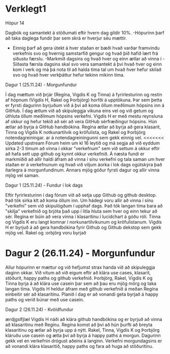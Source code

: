 # Verklegt1
 Hópur 14

Dagbók og samantekt á stöðumati eftir hvern dag gildir 10%.
-Hópurinn þarf að taka daglega fundir þar sem skrá er hverjur séu mættir.
- Einnig þarf að gera útekt á hver staðan er bæði hvað varðar framvindu verkefnis svo og hvernig samstarfið gengur og hvað þið hafið lært frá síðustu færslu. 
-Markmið dagsins og hvað hver og einn ætlar að vinna í 
-Síðasta færsla dagsins skal svo vera samantekt á því hvað hver og einn kom í verk og má þá nota til að halda tíma tal um hvað hver hefur skilað svo og hvað hver verkþáttur hefur tekinn mikinn tíma.

Dagur 1 (25.11.24) - Morgunfundur

Í dag mættum við þrjár (Regína, Vigdís K og Tinna) á fyrirlesturinn og restin af hópnum (Vigdís H, Rakel og Þorbjörg) horfði á upptökuna.
Þar sem þetta er fyrsti dagurinn byrjuðum við á því að koma öllum meðlimum hópsins inn á GitHub. 
Í dag ætlum við að skipuleggja vikuna eins vel og við getum og úthluta öllum meðlimum hópsins verkefni. 
Vigdís H er með mestu reynsluna af okkur og hefur tekið að sér að vera GitHub sérfræðingur hópsins. Hún ætlar að byrja á GitHub handbókina. 
Regína ætlar að byrja að gera klasarit, Tinna og Vigdís K notkunartilvik og kröfulista, og Rakel og Þorbjörg notendagreiningar.
ar á notendagreiningunni sem gekk einnig vel.
<<<<<<< Updated upstream
Fórum heim um kl 16 leytið og má segja að við eyddum sirka 2-3 tímum að vinna í okkar "verkefnum" sem við settum á okkur eftir að hafa sett upp github og kynnt okkur verkefnið. Á næsta fundi er markmiðið að allir haldi áfram að vinna í sínu verkefni og tala saman um hver staðan er á verkefnunum og hvað við viljum áorka í lok dags ogútskýra það ítarlegra á morgunfundinum. Annars mjög góður fyrsti dagur og allir vinna mjög vel saman.


 Dagur 1 (25.11.24) - Fundur í lok dags

Eftir fyrirlesturinn í dag fórum við að setja upp Github og github desktop. Það tók sirka klt að koma öllum inn.
Um hádegi voru allir að vinna í sínu "verkefni" sem við skipulögðum í upphaf dags.
Það tók langan tíma bara að "skilja" verkefnið og brjóta það upp í litla hluta sem hver og einn tekur að sér.
Regína er búin að vera vinna í klasaritinu í lucidchart á góðu róli.
Tinna og Vigdís K eru langt komnar í norkunartilvikunum og kröfulistanum.
Vigdís H er byrjuð á að gera handbókina fyrir Github og Github dekstop sem gekk mjög vel.
Rakel og :orbjörg voru byrjað

Dagur 2 (26.11.24) - Morgunfundur
=======
Allur hópurinn er mættur og við hefjumst strax handa við að skipuleggja daginn okkar. Við vitum að við eigum eftir að klára use cases, klasarit, stöðurit, happy paths og github verkefnið. Þorbjörg, Rakel, Vigdís K og Tinna byrja á að klára use casein þar sem að þau eru mjög mörg og taka langan tíma. Vigdís H heldur áfram með github verkefnið á meðan Regína einbeitir sér að klasaritinu. Planið í dag er að vonandi geta byrjað á happy paths og verið búnar með use casein.

Dagur 2 (26.11.24) - Kvöldfundur

ærdjgslfjlæl
Vigdís H náði að klára github handbókina og er byrjuð að vinna að klasaritinu með Regínu. Regína komst að því að hún þurfti að breyta klasaritinu og ætlar að byrja upp á nýtt. Rakel, Tinna, Vigdís K og Þorbjörg kláruðu use casein og ætla því að byrja á happy paths á morgun. Dagurinn gekk vel en verkefnin drógust aðeins á langinn. Verkefni morgundagsins er að vonandi klára klasaritið, happy paths og fara að huga að stöðuritinu. 